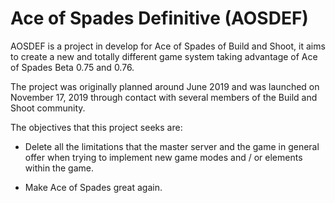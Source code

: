# Ace of Spades Definitive (AOSDEF)

AOSDEF is a project in develop for Ace of Spades of Build and Shoot, it aims to create a new and totally different game system taking advantage of Ace of Spades Beta 0.75 and 0.76.

The project was originally planned around June 2019 and was launched on November 17, 2019 through contact with several members of the Build and Shoot community.

The objectives that this project seeks are:

- Delete all the limitations that the master server and the game in general offer when trying to implement new game modes and / or elements within the game.

- Make Ace of Spades great again.
